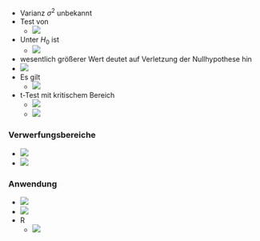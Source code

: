 + Varianz $\sigma^2$ unbekannt
+ Test von
	+ ![](../../z_images/Pasted%20image%2020221208122219.png)
+ Unter $H_0$ ist
	+ ![](../../z_images/Pasted%20image%2020221208122314.png)
+ wesentlich größerer Wert deutet auf Verletzung der Nullhypothese hin
+ ![](../../z_images/Pasted%20image%2020221208122401.png)
+ Es gilt
	+ ![](../../z_images/Pasted%20image%2020221208122452.png)
+ t-Test mit kritischem Bereich
	+ ![](../../z_images/Pasted%20image%2020221208122524.png)
	+ ![](../../z_images/Pasted%20image%2020221208122513.png)

### Verwerfungsbereiche
+ ![](../../z_images/Pasted%20image%2020221208122541.png)
+ ![](../../z_images/Pasted%20image%2020221208122551.png)

### Anwendung
+ ![](../../z_images/Pasted%20image%2020221208122720.png)
+ ![](../../z_images/Pasted%20image%2020221208122825.png)
+ R
	+ ![](../../z_images/Pasted%20image%2020221208123235.png)